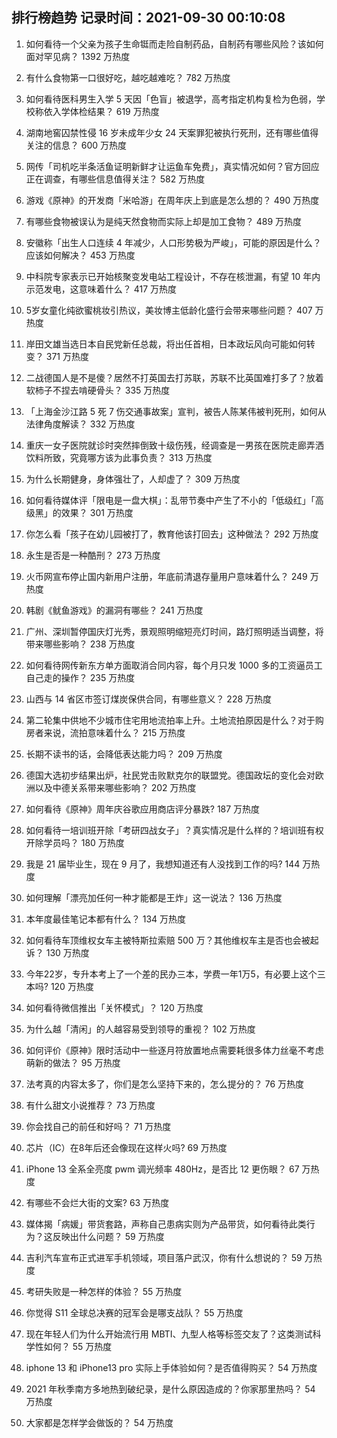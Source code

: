 
## 排行榜趋势 记录时间：2021-09-30 00:10:08
  
  1. 如何看待一个父亲为孩子生命铤而走险自制药品，自制药有哪些风险？该如何面对罕见病？ 1392 万热度
    
  2. 有什么食物第一口很好吃，越吃越难吃？ 782 万热度
    
  3. 如何看待医科男生入学 5 天因「色盲」被退学，高考指定机构复检为色弱，学校称依入学体检结果？ 619 万热度
    
  4. 湖南地窖囚禁性侵 16 岁未成年少女 24 天案罪犯被执行死刑，还有哪些值得关注的信息？ 600 万热度
    
  5. 网传「司机吃半条活鱼证明新鲜才让运鱼车免费」，真实情况如何？官方回应正在调查，有哪些信息值得关注？ 582 万热度
    
  6. 游戏《原神》的开发商「米哈游」在周年庆上到底是怎么想的？ 490 万热度
    
  7. 有哪些食物被误认为是纯天然食物而实际上却是加工食物？ 489 万热度
    
  8. 安徽称「出生人口连续 4 年减少，人口形势极为严峻」，可能的原因是什么？应该如何解决？ 453 万热度
    
  9. 中科院专家表示已开始核聚变发电站工程设计，不存在核泄漏，有望 10 年内示范发电，这意味着什么？ 417 万热度
    
  10. 5岁女童化纯欲蜜桃妆引热议，美妆博主低龄化盛行会带来哪些问题？ 407 万热度
    
  11. 岸田文雄当选日本自民党新任总裁，将出任首相，日本政坛风向可能如何转变？ 371 万热度
    
  12. 二战德国人是不是傻？居然不打英国去打苏联，苏联不比英国难打多了？放着软柿子不捏去啃硬骨头？ 335 万热度
    
  13. 「上海金沙江路 5 死 7 伤交通事故案」宣判，被告人陈某伟被判死刑，如何从法律角度解读？ 332 万热度
    
  14. 重庆一女子医院就诊时突然摔倒致十级伤残，经调查是一男孩在医院走廊弄洒饮料所致，究竟哪方该为此事负责？ 313 万热度
    
  15. 为什么长期健身，身体强壮了，人却虚了？ 309 万热度
    
  16. 如何看待媒体评「限电是一盘大棋」：乱带节奏中产生了不小的「低级红」「高级黑」的效果？ 301 万热度
    
  17. 你怎么看「孩子在幼儿园被打了，教育他该打回去」这种做法？ 292 万热度
    
  18. 永生是否是一种酷刑？ 273 万热度
    
  19. 火币网宣布停止国内新用户注册，年底前清退存量用户意味着什么？ 249 万热度
    
  20. 韩剧《鱿鱼游戏》的漏洞有哪些？ 241 万热度
    
  21. 广州、深圳暂停国庆灯光秀，景观照明缩短亮灯时间，路灯照明适当调整，将带来哪些影响？ 238 万热度
    
  22. 如何看待网传新东方单方面取消合同内容，每个月只发 1000 多的工资逼员工自己走的操作？ 235 万热度
    
  23. 山西与 14 省区市签订煤炭保供合同，有哪些意义？ 228 万热度
    
  24. 第二轮集中供地不少城市住宅用地流拍率上升。土地流拍原因是什么？对于购房者来说，流拍意味着什么？ 215 万热度
    
  25. 长期不读书的话，会降低表达能力吗？ 209 万热度
    
  26. 德国大选初步结果出炉，社民党击败默克尔的联盟党。德国政坛的变化会对欧洲以及中德关系带来哪些影响？ 202 万热度
    
  27. 如何看待《原神》周年庆谷歌应用商店评分暴跌? 187 万热度
    
  28. 如何看待一培训班开除「考研四战女子」？真实情况是什么样的？培训班有权开除学员吗？ 180 万热度
    
  29. 我是 21 届毕业生，现在 9 月了，我想知道还有人没找到工作的吗? 144 万热度
    
  30. 如何理解「漂亮加任何一种才能都是王炸」这一说法？ 136 万热度
    
  31. 本年度最佳笔记本都有什么？ 134 万热度
    
  32. 如何看待车顶维权女车主被特斯拉索赔 500 万？其他维权车主是否也会被起诉？ 130 万热度
    
  33. 今年22岁，专升本考上了一个差的民办三本，学费一年1万5，有必要上这个三本吗? 120 万热度
    
  34. 如何看待微信推出「关怀模式」？ 120 万热度
    
  35. 为什么越「清闲」的人越容易受到领导的重视？ 102 万热度
    
  36. 如何评价《原神》限时活动中一些逐月符放置地点需要耗很多体力丝毫不考虑萌新的做法？ 95 万热度
    
  37. 法考真的内容太多了，你们是怎么坚持下来的，怎么提分的？ 76 万热度
    
  38. 有什么甜文小说推荐？ 73 万热度
    
  39. 你会找自己的前任和好吗？ 71 万热度
    
  40. 芯片（IC）在8年后还会像现在这样火吗? 69 万热度
    
  41. iPhone 13 全系全亮度 pwm 调光频率 480Hz，是否比 12 更伤眼？ 67 万热度
    
  42. 有哪些不会烂大街的文案? 63 万热度
    
  43. 媒体揭「病媛」带货套路，声称自己患病实则为产品带货，如何看待此类行为？这反映出什么问题？ 59 万热度
    
  44. 吉利汽车宣布正式进军手机领域，项目落户武汉，你有什么想说的？ 59 万热度
    
  45. 考研失败是一种怎样的体验？ 55 万热度
    
  46. 你觉得 S11 全球总决赛的冠军会是哪支战队？ 55 万热度
    
  47. 现在年轻人们为什么开始流行用 MBTI、九型人格等标签交友了？这类测试科学性如何？ 55 万热度
    
  48. iphone 13 和 iPhone13 pro 实际上手体验如何？是否值得购买？ 54 万热度
    
  49. 2021 年秋季南方多地热到破纪录，是什么原因造成的？你家那里热吗？ 54 万热度
    
  50. 大家都是怎样学会做饭的？ 54 万热度
    